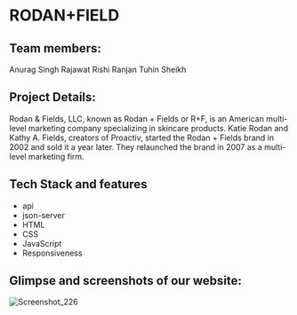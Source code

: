 # RODAN+FIELD

## Team members:
Anurag Singh Rajawat
Rishi Ranjan
Tuhin Sheikh

## Project Details:
Rodan & Fields, LLC, known as Rodan + Fields or R+F, is an American multi-level marketing company specializing in skincare products. Katie Rodan and Kathy A. Fields, creators of Proactiv, started the Rodan + Fields brand in 2002 and sold it a year later. They relaunched the brand in 2007 as a multi-level marketing firm.

## Tech Stack and features
- api
- json-server
- HTML
- CSS
- JavaScript
- Responsiveness

## Glimpse and screenshots of our website:
![Screenshot_226]()


 
